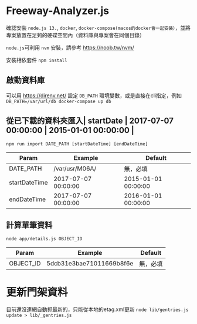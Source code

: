 # Freeway-Analyzer.js

確認安裝 `node.js 13.`, `docker`, `docker-compose(macos的docker會一起安裝）`，並將專案放置在足夠的硬碟空間內（資料庫與專案會在同個目錄）

`node.js`可利用 `nvm` 安裝，請參考 https://noob.tw/nvm/

安裝相依套件
`npm install`


## 啟動資料庫
可以用 https://direnv.net/ 設定 `DB_PATH` 環境變數，或是直接在cli指定，例如
`DB_PATH=/var/url/db docker-compose up db`

## 從已下載的資料夾匯入| startDate   | 2017-07-07 00:00:00  | 2015-01-01 00:00:00     |
`npm run import DATE_PATH [startDateTime] [endDateTime]`

| Param       | Example              | Default  |
| ------      | -------------------  | ------------ |
| DATE_PATH   | /var/usr/M06A/       | 無，必填 |
| startDateTime   | 2017-07-07 00:00:00  | 2015-01-01 00:00:00     |
| endDateTime    | 2017-07-07 00:00:00  | 2016-01-01 00:00:00     |

## 計算單筆資料

`node app/details.js OBJECT_ID`

| Param       | Example              | Default  |
| ------      | -------------------  | ------------ |
| OBJECT_ID   | 5dcb31e3bae71011669b8f6e       | 無，必填 |

# 更新門架資料

目前還沒連網自動抓最新的，只能從本地的etag.xml更新
`node lib/gentries.js update > lib/_gentries.js`

